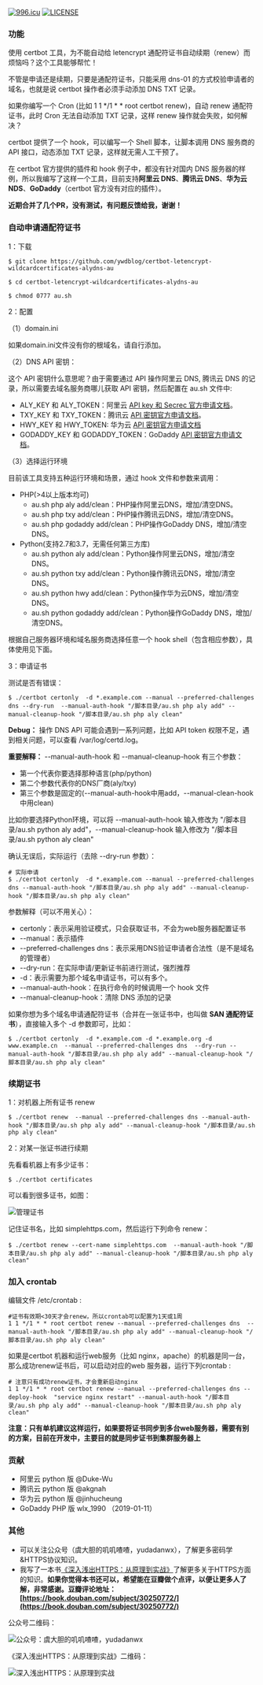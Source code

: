 [![996.icu](https://img.shields.io/badge/link-996.icu-red.svg)](https://996.icu)  [![LICENSE](https://img.shields.io/badge/license-Anti%20996-blue.svg)](https://github.com/996icu/996.ICU/blob/master/LICENSE)

### 功能

使用 certbot 工具，为不能自动给 letencrypt 通配符证书自动续期（renew）而烦恼吗？这个工具能够帮忙！

不管是申请还是续期，只要是通配符证书，只能采用 dns-01 的方式校验申请者的域名，也就是说 certbot 操作者必须手动添加 DNS TXT 记录。

如果你编写一个 Cron (比如 1 1 */1 * * root certbot renew)，自动 renew 通配符证书，此时 Cron 无法自动添加 TXT 记录，这样 renew 操作就会失败，如何解决？

certbot 提供了一个 hook，可以编写一个 Shell 脚本，让脚本调用 DNS 服务商的 API 接口，动态添加 TXT 记录，这样就无需人工干预了。

在 certbot 官方提供的插件和 hook 例子中，都没有针对国内 DNS 服务器的样例，所以我编写了这样一个工具，目前支持**阿里云 DNS**、**腾讯云 DNS**、**华为云 NDS**、**GoDaddy**（certbot 官方没有对应的插件）。

**近期合并了几个PR，没有测试，有问题反馈给我，谢谢！**

### 自动申请通配符证书

1：下载

```
$ git clone https://github.com/ywdblog/certbot-letencrypt-wildcardcertificates-alydns-au

$ cd certbot-letencrypt-wildcardcertificates-alydns-au

$ chmod 0777 au.sh
```

2：配置

（1）domain.ini

如果domain.ini文件没有你的根域名，请自行添加。

（2）DNS API 密钥：

这个 API 密钥什么意思呢？由于需要通过 API 操作阿里云 DNS, 腾讯云 DNS 的记录，所以需要去域名服务商哪儿获取 API 密钥，然后配置在 au.sh 文件中:

- ALY_KEY 和 ALY_TOKEN：阿里云 [API key 和 Secrec 官方申请文档](https://help.aliyun.com/knowledge_detail/38738.html)。
- TXY_KEY 和 TXY_TOKEN：腾讯云 [API 密钥官方申请文档](https://console.cloud.tencent.com/cam/capi)。
- HWY_KEY 和 HWY_TOKEN: 华为云 [API 密钥官方申请文档](https://support.huaweicloud.com/devg-apisign/api-sign-provide.html)
- GODADDY_KEY 和 GODADDY_TOKEN：GoDaddy [API 密钥官方申请文档](https://developer.godaddy.com/getstarted)。

（3）选择运行环境

目前该工具支持五种运行环境和场景，通过 hook 文件和参数来调用：

- PHP(>4以上版本均可)
	- au.sh php aly add/clean：PHP操作阿里云DNS，增加/清空DNS。
	- au.sh php txy add/clean：PHP操作腾讯云DNS，增加/清空DNS。
	- au.sh php godaddy add/clean：PHP操作GoDaddy DNS，增加/清空DNS。
- Python(支持2.7和3.7，无需任何第三方库)
	- au.sh python aly add/clean：Python操作阿里云DNS，增加/清空DNS。
	- au.sh python txy add/clean：Python操作腾讯云DNS，增加/清空DNS。
  - au.sh python hwy add/clean：Python操作华为云DNS，增加/清空DNS。
  - au.sh python godaddy add/clean：Python操作GoDaddy DNS，增加/清空DNS。

根据自己服务器环境和域名服务商选择任意一个 hook shell（包含相应参数），具体使用见下面。

3：申请证书

测试是否有错误：

```
$ ./certbot certonly  -d *.example.com --manual --preferred-challenges dns --dry-run  --manual-auth-hook "/脚本目录/au.sh php aly add" --manual-cleanup-hook "/脚本目录/au.sh php aly clean"
```

**Debug：** 操作 DNS API 可能会遇到一系列问题，比如 API token 权限不足，遇到相关问题，可以查看 /var/log/certd.log。

**重要解释：** --manual-auth-hook 和 --manual-cleanup-hook 有三个参数：

- 第一个代表你要选择那种语言(php/python)
- 第二个参数代表你的DNS厂商(aly/txy)
- 第三个参数是固定的(--manual-auth-hook中用add，--manual-clean-hook中用clean)

比如你要选择Python环境，可以将 --manual-auth-hook 输入修改为 "/脚本目录/au.sh python aly add"，--manual-cleanup-hook 输入修改为  "/脚本目录/au.sh python aly clean"

确认无误后，实际运行（去除 --dry-run 参数）：

```
# 实际申请
$ ./certbot certonly  -d *.example.com --manual --preferred-challenges dns --manual-auth-hook "/脚本目录/au.sh php aly add" --manual-cleanup-hook "/脚本目录/au.sh php aly clean"
```

参数解释（可以不用关心）：

- certonly：表示采用验证模式，只会获取证书，不会为web服务器配置证书
- --manual：表示插件
- --preferred-challenges dns：表示采用DNS验证申请者合法性（是不是域名的管理者）
- --dry-run：在实际申请/更新证书前进行测试，强烈推荐
- -d：表示需要为那个域名申请证书，可以有多个。
- --manual-auth-hook：在执行命令的时候调用一个 hook 文件
- --manual-cleanup-hook：清除 DNS 添加的记录

如果你想为多个域名申请通配符证书（合并在一张证书中，也叫做 **SAN 通配符证书**），直接输入多个 -d 参数即可，比如：

```
$ ./certbot certonly  -d *.example.com -d *.example.org -d www.example.cn  --manual --preferred-challenges dns  --dry-run --manual-auth-hook "/脚本目录/au.sh php aly add" --manual-cleanup-hook "/脚本目录/au.sh php aly clean"
```

### 续期证书

1：对机器上所有证书 renew

```
$ ./certbot renew  --manual --preferred-challenges dns --manual-auth-hook "/脚本目录/au.sh php aly add" --manual-cleanup-hook "/脚本目录/au.sh php aly clean"
```

2：对某一张证书进行续期

先看看机器上有多少证书：

```
$ ./certbot certificates
```

可以看到很多证书，如图：

![管理证书](https://notes.newyingyong.cn/static/image/2018/2018-07-17-certbot-managercert.png)

记住证书名，比如 simplehttps.com，然后运行下列命令 renew：

```
$ ./certbot renew --cert-name simplehttps.com  --manual-auth-hook "/脚本目录/au.sh php aly add" --manual-cleanup-hook "/脚本目录/au.sh php aly clean"
```

### 加入 crontab

编辑文件 /etc/crontab :

```
#证书有效期<30天才会renew，所以crontab可以配置为1天或1周
1 1 */1 * * root certbot renew --manual --preferred-challenges dns  --manual-auth-hook "/脚本目录/au.sh php aly add" --manual-cleanup-hook "/脚本目录/au.sh php aly clean"
```

如果是certbot 机器和运行web服务（比如 nginx，apache）的机器是同一台，那么成功renew证书后，可以启动对应的web 服务器，运行下列crontab :

```
# 注意只有成功renew证书，才会重新启动nginx
1 1 */1 * * root certbot renew --manual --preferred-challenges dns --deploy-hook  "service nginx restart" --manual-auth-hook "/脚本目录/au.sh php aly add" --manual-cleanup-hook "/脚本目录/au.sh php aly clean"
```


**注意：只有单机建议这样运行，如果要将证书同步到多台web服务器，需要有别的方案，目前在开发中，主要目的就是同步证书到集群服务器上**

### 贡献

- 阿里云 python 版 @Duke-Wu
- 腾讯云 python 版 @akgnah
- 华为云 python 版 @jinhucheung
- GoDaddy PHP 版 wlx_1990 （2019-01-11）

### 其他

- 可以关注公众号（虞大胆的叽叽喳喳，yudadanwx），了解更多密码学&HTTPS协议知识。
- 我写了一本书[《深入浅出HTTPS：从原理到实战》](https://mp.weixin.qq.com/s/80oQhzmP9BTimoReo1oMeQ)了解更多关于HTTPS方面的知识。**如果你觉得本书还可以，希望能在豆瓣做个点评，以便让更多人了解，非常感谢。豆瓣评论地址：[https://book.douban.com/subject/30250772/](https://book.douban.com/subject/30250772/)**

公众号二维码：

![公众号：虞大胆的叽叽喳喳，yudadanwx](https://notes.newyingyong.cn/static/image/wxgzh/qrcode_258.jpg)

《深入浅出HTTPS：从原理到实战》二维码：

![深入浅出HTTPS：从原理到实战](https://notes.newyingyong.cn/static/image/httpsbook/httpsbook-small-jd.jpg)
